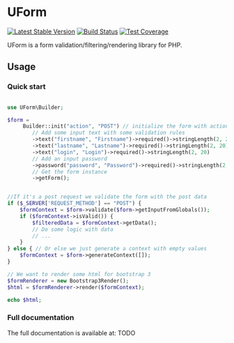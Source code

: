 UForm
=====

[![Latest Stable Version](https://poser.pugx.org/gsouf/uform/version)](https://packagist.org/packages/gsouf/uform)
[![Build Status](https://travis-ci.org/gsouf/UForm.svg)](https://travis-ci.org/gsouf/UForm)
[![Test Coverage](https://codeclimate.com/github/gsouf/UForm/badges/coverage.svg)](https://codeclimate.com/github/SneakyBobito/UForm/coverage)

UForm is a form validation/filtering/rendering library for PHP.


Usage
-----

### Quick start

```php

use UForm\Builder;

$form = 
     Builder::init("action", "POST") // initialize the form with action and method
        // Add some input text with some validation rules
        ->text("firstname", "Firstname")->required()->stringLength(2, 20) 
        ->text("lastname", "Lastname")->required()->stringLength(2, 20)
        ->text("login", "Login")->required()->stringLength(2, 20)
        // Add an input password
        ->password("password", "Password")->required()->stringLength(2, 20)
        // Get the form instance
        ->getForm();


//If it's a post request we validate the form with the post data
if ($_SERVER['REQUEST_METHOD'] == "POST") {
    $formContext = $form->validate($form->getInputFromGlobals());
    if ($formContext->isValid()) {
        $filteredData = $formContext->getData();
        // Do some logic with data
        // ...
    }
} else { // Or else we just generate a context with empty values
    $formContext = $form->generateContext([]);
}

// We want to render some html for bootstrap 3
$formRenderer = new Bootstrap3Render();
$html = $formRenderer->render($formContext);

echo $html;

```

### Full documentation

The full documentation is available at: TODO
